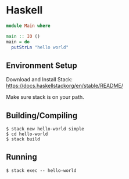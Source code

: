 # Haskell

```haskell
module Main where

main :: IO ()
main = do
  putStrLn "hello world"
```

## Environment Setup
Download and Install Stack: https://docs.haskellstackorg/en/stable/README/

Make sure stack is on your path.

## Building/Compiling

```
$ stack new hello-world simple
$ cd hello-world
$ stack build
```

## Running

```
$ stack exec -- hello-world
```
